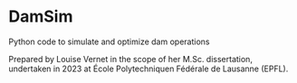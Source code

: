 # DamSim
Python code to simulate and optimize dam operations

Prepared by Louise Vernet in the scope of her M.Sc. dissertation, undertaken in 2023 at École Polytechniquen Fédérale de Lausanne (EPFL). 
